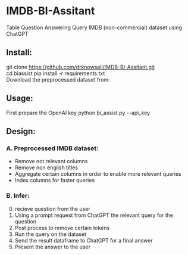 # IMDB-BI-Assitant
Table Question Answering
Query IMDB (non-commercial) dataset using ChatGPT

## Install:
git clone https://github.com/drknowsall/IMDB-BI-Assitant.git<br>
cd biassist
pip install -r requirements.txt<br>
Download the preprocessed dataset from:<br>

## Usage:
First prepare the OpenAI key
python bi_assist.py --api_key <API key>

## Design:
### A.  Preprocessed IMDB dataset:
  
  - Remove not relevant columns
  - Remove non english titles
  - Aggregate certain columns in order to enable more relevant queries
  - Index columns for faster queries

### B.  Infer:
  0. recieve question from the user
  1. Using a prompt request from ChatGPT the relevant query for the question
  2. Post process to remove certain tokens
  3. Run the query on the dataset
  4. Send the result dataframe to ChatGPT for a final answer
  5. Present the answer to the user

   
